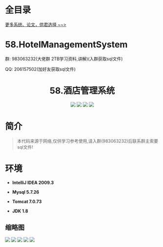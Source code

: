 # 全目录

[更多系统、论文，供君选择 ~~>](https://www.yuque.com/wisebit/blog)
# 58.HotelManagementSystem

<p>群: 983063232(大佬群 2TB学习资料,讲解)(入群获取sql文件)</p>
<p>QQ: 206157502(加好友获取sql文件)</p>

<p><h1 align="center">58.酒店管理系统</h1></p>


<p align="center">
	<img src="https://img.shields.io/badge/jdk-1.8-orange.svg"/>
    <img src="https://img.shields.io/badge/servlet-5.x-lightgrey.svg"/>
    <img src="https://img.shields.io/badge/jdbc-3.x-blue.svg"/>
    <img src="https://img.shields.io/badge/jsp-3.x-yellow.svg"/>
</p>

# 简介


> 本代码来源于网络,仅供学习参考使用,请入群(983063232)后联系群主索要sql文件!


# 环境

- <b>IntelliJ IDEA 2009.3</b>

- <b>Mysql 5.7.26</b>

- <b>Tomcat 7.0.73</b>

- <b>JDK 1.8</b>


## 缩略图

![](https://bitwise.oss-cn-heyuan.aliyuncs.com/2024/9/10/dedcc6a5-5478-4933-86b3-d4fb7c6ef7d2.png)
![](https://bitwise.oss-cn-heyuan.aliyuncs.com/2024/9/10/e58c63d4-cbad-4db2-9a88-01905e9d1080.png)
![](https://bitwise.oss-cn-heyuan.aliyuncs.com/2024/9/10/3f8bfd8a-0ed5-4a62-a02f-ddd04b44e68d.png)
![](https://bitwise.oss-cn-heyuan.aliyuncs.com/2024/9/10/e746623a-cf49-42a6-80a0-7923d0946123.png)
![](https://bitwise.oss-cn-heyuan.aliyuncs.com/2024/9/10/04eed762-e6d7-4311-916f-84fb8f49d2c1.png)



